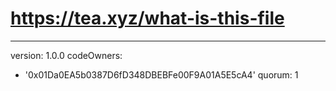 # https://tea.xyz/what-is-this-file
---
version: 1.0.0
codeOwners:
  - '0x01Da0EA5b0387D6fD348DBEBFe00F9A01A5E5cA4'
quorum: 1
